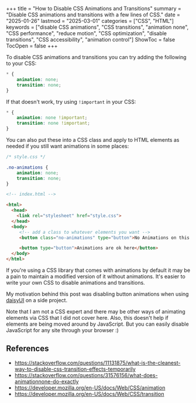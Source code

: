 +++
title = "How to Disable CSS Animations and Transitions"
summary = "Disable CSS animations and transitions with a few lines of CSS."
date = "2025-01-26"
lastmod = "2025-03-01"
categories = ["CSS", "HTML"]
keywords = ["disable CSS animations", "CSS transitions", "animation none", "CSS performance", "reduce motion", "CSS optimization", "disable transitions", "CSS accessibility", "animation control"]
ShowToc = false
TocOpen = false
+++

To disable CSS animations and transitions you can try adding the following to your CSS:

```css
* {
    animation: none;
    transition: none;
}
```

If that doesn't work, try using `!important` in your CSS:

```css
* {
    animation: none !important;
    transition: none !important;
}
```

You can also put these into a CSS class and apply to HTML elements as needed if you still want animations in some places:

```css
/* style.css */

.no-animations {
    animation: none;
    transition: none;
}
```

```html
<!-- index.html -->

<html>
  <head>
    <link rel="stylesheet" href="style.css">
  </head>
  <body>
     <!-- add a class to whatever elements you want -->
     <button class="no-animations" type="button">No Animations on this Button</button>

     <button type="button">Animations are ok here</button> 
  </body>
</html>
```

If you're using a CSS library that comes with animations by default it may be a pain to maintain a modified version of it without animations. It's easier to write your own CSS to disable animations and transitions.

My motivation behind this post was disabling button animations when using [daisyUI](https://daisyui.com/) on a side project.

Note that I am not a CSS expert and there may be other ways of animating elements via CSS that I did not cover here. Also, this doesn't help if elements are being moved around by JavaScript. But you can easily disable JavaScript for any site through your browser :)

## References
- https://stackoverflow.com/questions/11131875/what-is-the-cleanest-way-to-disable-css-transition-effects-temporarily
- https://stackoverflow.com/questions/31576156/what-does-animationnone-do-exactly
- https://developer.mozilla.org/en-US/docs/Web/CSS/animation
- https://developer.mozilla.org/en-US/docs/Web/CSS/transition